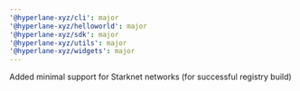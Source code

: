 ```yaml
---
'@hyperlane-xyz/cli': major
'@hyperlane-xyz/helloworld': major
'@hyperlane-xyz/sdk': major
'@hyperlane-xyz/utils': major
'@hyperlane-xyz/widgets': major
---
```


Added minimal support for Starknet networks (for successful registry build)
